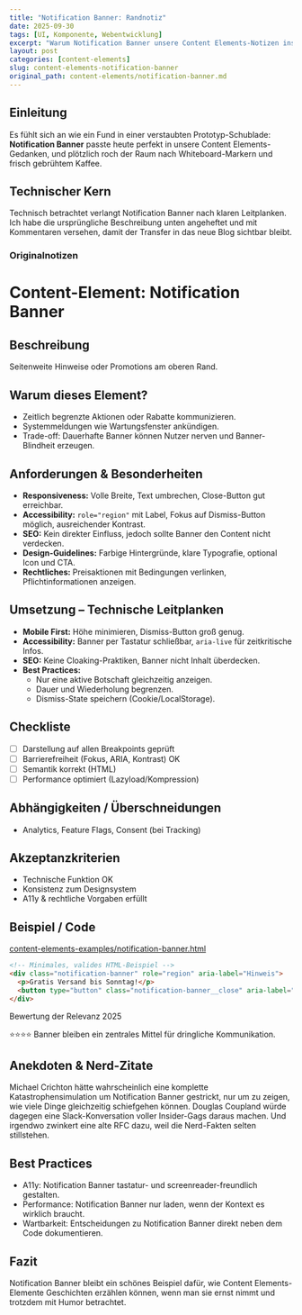 ```yaml
---
title: "Notification Banner: Randnotiz"
date: 2025-09-30
tags: [UI, Komponente, Webentwicklung]
excerpt: "Warum Notification Banner unsere Content Elements-Notizen inspiriert."
layout: post
categories: [content-elements]
slug: content-elements-notification-banner
original_path: content-elements/notification-banner.md
---
```


## Einleitung
Es fühlt sich an wie ein Fund in einer verstaubten Prototyp-Schublade: **Notification Banner** passte heute perfekt in unsere Content Elements-Gedanken, und plötzlich roch der Raum nach Whiteboard-Markern und frisch gebrühtem Kaffee.

## Technischer Kern
Technisch betrachtet verlangt Notification Banner nach klaren Leitplanken. Ich habe die ursprüngliche Beschreibung unten angeheftet und mit Kommentaren versehen, damit der Transfer in das neue Blog sichtbar bleibt.

### Originalnotizen
# Content-Element: Notification Banner

## Beschreibung
Seitenweite Hinweise oder Promotions am oberen Rand.

## Warum dieses Element?
- Zeitlich begrenzte Aktionen oder Rabatte kommunizieren.
- Systemmeldungen wie Wartungsfenster ankündigen.
- Trade-off: Dauerhafte Banner können Nutzer nerven und Banner-Blindheit erzeugen.

## Anforderungen & Besonderheiten
- **Responsiveness:** Volle Breite, Text umbrechen, Close-Button gut erreichbar.
- **Accessibility:** `role="region"` mit Label, Fokus auf Dismiss-Button möglich, ausreichender Kontrast.
- **SEO:** Kein direkter Einfluss, jedoch sollte Banner den Content nicht verdecken.
- **Design-Guidelines:** Farbige Hintergründe, klare Typografie, optional Icon und CTA.
- **Rechtliches:** Preisaktionen mit Bedingungen verlinken, Pflichtinformationen anzeigen.

## Umsetzung – Technische Leitplanken
- **Mobile First:** Höhe minimieren, Dismiss-Button groß genug.
- **Accessibility:** Banner per Tastatur schließbar, `aria-live` für zeitkritische Infos.
- **SEO:** Keine Cloaking-Praktiken, Banner nicht Inhalt überdecken.
- **Best Practices:**
  - Nur eine aktive Botschaft gleichzeitig anzeigen.
  - Dauer und Wiederholung begrenzen.
  - Dismiss-State speichern (Cookie/LocalStorage).

## Checkliste
- [ ] Darstellung auf allen Breakpoints geprüft
- [ ] Barrierefreiheit (Fokus, ARIA, Kontrast) OK
- [ ] Semantik korrekt (HTML)
- [ ] Performance optimiert (Lazyload/Kompression)

## Abhängigkeiten / Überschneidungen
- Analytics, Feature Flags, Consent (bei Tracking)

## Akzeptanzkriterien
- Technische Funktion OK
- Konsistenz zum Designsystem
- A11y & rechtliche Vorgaben erfüllt

## Beispiel / Code
[content-elements-examples/notification-banner.html](../content-elements-examples/notification-banner.html)

```html
<!-- Minimales, valides HTML-Beispiel -->
<div class="notification-banner" role="region" aria-label="Hinweis">
  <p>Gratis Versand bis Sonntag!</p>
  <button type="button" class="notification-banner__close" aria-label="Banner schließen">×</button>
</div>
```

Bewertung der Relevanz 2025

⭐⭐⭐⭐ Banner bleiben ein zentrales Mittel für dringliche Kommunikation.

## Anekdoten & Nerd-Zitate
Michael Crichton hätte wahrscheinlich eine komplette Katastrophensimulation um Notification Banner gestrickt, nur um zu zeigen, wie viele Dinge gleichzeitig schiefgehen können. Douglas Coupland würde dagegen eine Slack-Konversation voller Insider-Gags daraus machen. Und irgendwo zwinkert eine alte RFC dazu, weil die Nerd-Fakten selten stillstehen.

## Best Practices
- A11y: Notification Banner tastatur- und screenreader-freundlich gestalten.
- Performance: Notification Banner nur laden, wenn der Kontext es wirklich braucht.
- Wartbarkeit: Entscheidungen zu Notification Banner direkt neben dem Code dokumentieren.

## Fazit
Notification Banner bleibt ein schönes Beispiel dafür, wie Content Elements-Elemente Geschichten erzählen können, wenn man sie ernst nimmt und trotzdem mit Humor betrachtet.
